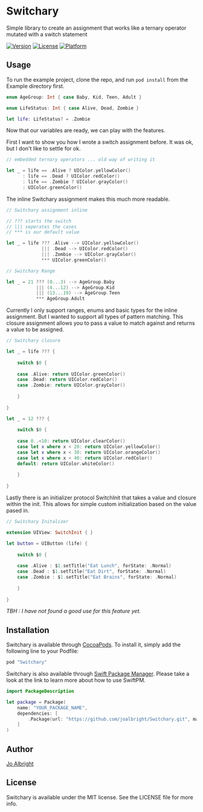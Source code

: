 # Switchary

Simple library to create an assignment that works like a ternary operator mutated with a switch statement

<!--[![CI Status](http://img.shields.io/travis/Jo Albright/Switchary.svg?style=flat)](https://travis-ci.org/Jo Albright/Switchary)-->

[![Version](https://img.shields.io/cocoapods/v/Switchary.svg?style=flat)](http://cocoapods.org/pods/Switchary)
[![License](https://img.shields.io/cocoapods/l/Switchary.svg?style=flat)](http://cocoapods.org/pods/Switchary)
[![Platform](https://img.shields.io/cocoapods/p/Switchary.svg?style=flat)](http://cocoapods.org/pods/Switchary)

## Usage

To run the example project, clone the repo, and run `pod install` from the Example directory first.

```swift
enum AgeGroup: Int { case Baby, Kid, Teen, Adult }

enum LifeStatus: Int { case Alive, Dead, Zombie }

let life: LifeStatus? = .Zombie
```

Now that our variables are ready, we can play with the features.

First I want to show you how I wrote a switch assignment before. It was ok, but I don't like to settle for ok.

```swift
// embedded ternary operators ... old way of writing it

let _ = life == .Alive ? UIColor.yellowColor()
      : life == .Dead ? UIColor.redColor()
      : life == .Zombie ? UIColor.grayColor()
      : UIColor.greenColor()
```

The inline Switchary assignment makes this much more readable.

```swift
// Switchary assignment inline

// ??? starts the switch
// ||| seperates the cases
// *** is our default value

let _ = life ??? .Alive --> UIColor.yellowColor()
             ||| .Dead --> UIColor.redColor()
             ||| .Zombie --> UIColor.grayColor()
             *** UIColor.greenColor()
```

```swift
// Switchary Range

let _ = 21 ??? (0...3) --> AgeGroup.Baby
           ||| (4...12) --> AgeGroup.Kid
           ||| (13...19) --> AgeGroup.Teen
           *** AgeGroup.Adult
```

Currently I only support ranges, enums and basic types for the inline assignment. But I wanted to support all types of pattern matching. This closure assignment allows you to pass a value to match against and returns a value to be assigned.

```swift
// Switchary closure

let _ = life ??? {
    
    switch $0 {
    
    case .Alive: return UIColor.greenColor()
    case .Dead: return UIColor.redColor()
    case .Zombie: return UIColor.grayColor()
    
    }
    
}

let _ = 12 ??? {
    
    switch $0 {
        
    case 0..<10: return UIColor.clearColor()
    case let x where x < 20: return UIColor.yellowColor()
    case let x where x < 30: return UIColor.orangeColor()
    case let x where x < 40: return UIColor.redColor()
    default: return UIColor.whiteColor()
        
    }
    
}
```

Lastly there is an initializer protocol SwitchInit that takes a value and closure within the init. This allows for simple custom initialization based on the value pased in.

```swift
// Switchary Initalizer

extension UIView: SwitchInit { }

let button = UIButton (life) {
    
    switch $0 {
        
    case .Alive : $1.setTitle("Eat Lunch", forState: .Normal)
    case .Dead : $1.setTitle("Eat Dirt", forState: .Normal)
    case .Zombie : $1.setTitle("Eat Brains", forState: .Normal)
        
    }
 
}   
```
*TBH : I have not found a good use for this feature yet.*


<!--## Requirements-->

## Installation

Switchary is available through [CocoaPods](http://cocoapods.org). To install
it, simply add the following line to your Podfile:

```ruby
pod "Switchary"
```

Switchary is also available through [Swift Package Manager](https://swift.org/package-manager/). Please take a look at the link to learn more about how to use SwiftPM.

```swift
import PackageDescription

let package = Package(
    name: "YOUR_PACKAGE_NAME",
    dependencies: [
        .Package(url: "https://github.com/joalbright/Switchary.git", majorVersion: 0)
    ]
)
```

## Author

[Jo Albright](https://github.com/joalbright)

## License

Switchary is available under the MIT license. See the LICENSE file for more info.
